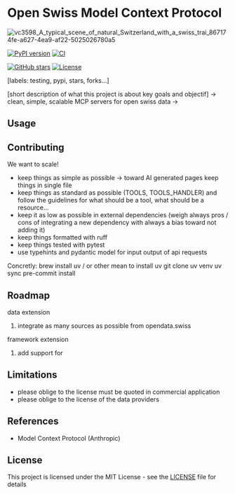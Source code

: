 # Open Swiss Model Context Protocol

![vc3598_A_typical_scene_of_natural_Switzerland_with_a_swiss_trai_867174fe-a627-4ea9-af22-5025026780a5](https://github.com/user-attachments/assets/7f105fa3-1db4-411b-aee4-448e268fc0a6)

[![PyPI version](https://badge.fury.io/py/osmcp.svg)](https://badge.fury.io/py/osmcp)
[![CI](https://github.com/grll/OpenSwissMCP/actions/workflows/ci.yml/badge.svg)](https://github.com/grll/OpenSwissMCP/actions/workflows/ci.yml)
<!--
[![Downloads](https://pepy.tech/badge/osmcp)](https://pepy.tech/project/osmcp)
-->
[![GitHub stars](https://img.shields.io/github/stars/grll/OpenSwissMCP.svg)](https://github.com/grll/OpenSwissMCP/stargazers)
[![License](https://img.shields.io/github/license/grll/OpenSwissMCP.svg)](https://github.com/grll/OpenSwissMCP/blob/main/LICENSE)

[labels: testing, pypi, stars, forks...]

[short description of what this project is about key goals and objectif]
-> clean, simple, scalable MCP servers for open swiss data
->

## Usage

## Contributing

We want to scale!

* keep things as simple as possible -> toward AI generated pages keep things in single file
* keep things as standard as possible (TOOLS, TOOLS_HANDLER) and follow the guidelines for what should be a tool, what should be a resource...
* keep it as low as possible in external dependencies (weigh always pros / cons of integrating a new dependency with always a bias toward not adding it)
* keep things formatted with ruff
* keep things tested with pytest
* use typehints and pydantic model for input output of api requests

Concretly:
brew install uv / or other mean to install uv
git clone
uv venv
uv sync
pre-commit install
## Roadmap

data extension
1. integrate as many sources as possible from opendata.swiss

framework extension
1. add support for 

## Limitations
* please oblige to the license must be quoted in commercial application
* please oblige to the license of the data providers

## References
* Model Context Protocol (Anthropic)

## License

This project is licensed under the MIT License - see the [LICENSE](LICENSE) file for details
